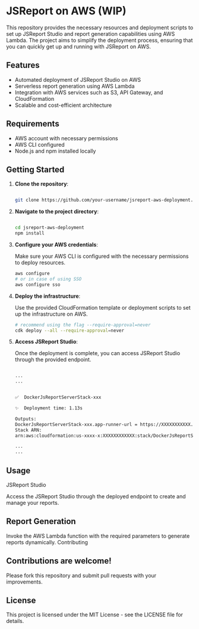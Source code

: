 # JSReport on AWS (WIP)

This repository provides the necessary resources and deployment scripts to set up JSReport Studio and report generation capabilities using AWS Lambda. The project aims to simplify the deployment process, ensuring that you can quickly get up and running with JSReport on AWS.

## Features

- Automated deployment of JSReport Studio on AWS
- Serverless report generation using AWS Lambda
- Integration with AWS services such as S3, API Gateway, and CloudFormation
- Scalable and cost-efficient architecture

## Requirements

- AWS account with necessary permissions
- AWS CLI configured
- Node.js and npm installed locally

## Getting Started

1. **Clone the repository**:
   ```sh

   git clone https://github.com/your-username/jsreport-aws-deployment.git
   ```

2. **Navigate to the project directory**:

    ```sh

    cd jsreport-aws-deployment
    npm install

    ```


3. **Configure your AWS credentials**:

    Make sure your AWS CLI is configured with the necessary permissions to deploy resources.

   ```sh
   aws configure
   # or in case of using SSO
   aws configure sso
   ```

4. **Deploy the infrastructure**:

    Use the provided CloudFormation template or deployment scripts to set up the infrastructure on AWS.

   ```sh
   # recommend using the flag --require-approval=never
   cdk deploy --all --require-approval=never

   ```


5. **Access JSReport Studio**:

    Once the deployment is complete, you can access JSReport Studio through the provided endpoint.

    ```sh

    ...
    ...


    ✅  DockerJsReportServerStack-xxx

    ✨  Deployment time: 1.13s

    Outputs:
    DockerJsReportServerStack-xxx.app-runner-url = https://XXXXXXXXXXX.us-east-1.awsapprunner.com # this is the endpoint
    Stack ARN:
    arn:aws:cloudformation:us-xxxx-x:XXXXXXXXXXXX:stack/DockerJsReportServerStack-xxx

    ...
    ...


    ```


## Usage
JSReport Studio

Access the JSReport Studio through the deployed endpoint to create and manage your reports.


## Report Generation

Invoke the AWS Lambda function with the required parameters to generate reports dynamically.
Contributing



## Contributions are welcome!

Please fork this repository and submit pull requests with your improvements.

## License

This project is licensed under the MIT License - see the LICENSE file for details.
